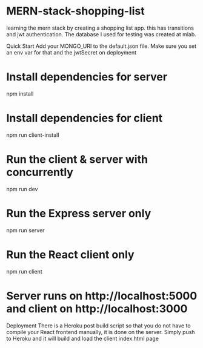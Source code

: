 # MERN-stack-shopping-list
learning the mern stack by creating a shopping list app. this has transitions and jwt authentication. The database I used for testing was created at mlab. 

Quick Start
Add your MONGO_URI to the default.json file. Make sure you set an env var for that and the jwtSecret on deployment

# Install dependencies for server
npm install

# Install dependencies for client
npm run client-install

# Run the client & server with concurrently
npm run dev

# Run the Express server only
npm run server

# Run the React client only
npm run client

# Server runs on http://localhost:5000 and client on http://localhost:3000
Deployment
There is a Heroku post build script so that you do not have to compile your React frontend manually, it is done on the server. Simply push to Heroku and it will build and load the client index.html page

